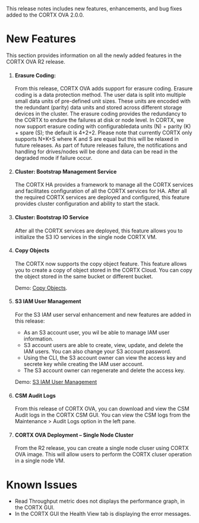 This release notes includes new features, enhancements, and bug fixes added to the CORTX OVA 2.0.0.


# New Features

This section provides information on all the newly added features in the CORTX OVA R2 release.

1. #### **Erasure Coding:**

    From this release, CORTX OVA adds support for erasure coding. Erasure coding is a data protection method. The user data is  split into multiple small data units of pre-defined unit sizes. These units are encoded with the redundant (parity) data units and stored across different storage devices in the cluster. The erasure coding provides the redundancy to the CORTX to endure the failures at disk or node level. In CORTX, we now support erasure coding with configurabledata units (N) + parity (K) + spare (S); the default is 4+2+2.  Please note that currently CORTX only supports N+K+S where K and S are equal but this will be relaxed in future releases. As part of future releases failure, the notifications and handling for drives/nodes will be done and data can be read in the degraded mode if failure occur.

2. #### **Cluster: Bootstrap Management Service**

    The CORTX HA provides a framework to manage all the CORTX services and facilitates configuration of all the CORTX services for HA.  After all the required CORTX services are deployed and configured, this feature provides cluster configuration and ability to start the stack.

3. #### **Cluster: Bootstrap IO Service**

    After all the CORTX services are deployed, this feature allows you to initialize the S3 IO services in the single node CORTX VM.

4. #### **Copy Objects**

    The CORTX now supports the copy object feature. This feature allows you to create a copy of object stored in the CORTX Cloud. You can copy the object stored in the same bucket or different bucket.

    Demo: [Copy Objects](https://www.youtube.com/watch?v=eoAAY6gU8lI&list=PLOLUar3XSz2P_4MxY4z0ut9-dMGDnpFPp&index=3).

5. #### **S3 IAM User Management**

    For the S3 IAM user serval enhancement and new features are added in this release:
      -	As an S3 account user, you wil be able to manage IAM user information.
      -	S3 account users are able to create, view, update, and delete the IAM users. You can also change your S3 account password.
      -	Using the CLI, the S3 account owner can view the access key and secrete key while creating the IAM user account.
      -	The S3 account owner can regenerate and delete the access key.

    Demo: [S3 IAM User Management](https://www.youtube.com/watch?v=7Tyyj6jDi4c&list=PLOLUar3XSz2P_4MxY4z0ut9-dMGDnpFPp&index=5)

6. #### **CSM Audit Logs**

    From this release of CORTX OVA, you can download and view the CSM Audit logs in the CORTX CSM GUI. You can view the CSM logs from the Maintenance > Audit Logs option in the left pane.

7. #### **CORTX OVA Deployment – Single Node Cluster**

    From the R2 release, you can create a single node cluser using CORTX OVA image. This will allow users to perform the CORTX cluser operation in a single node VM.


# Known Issues

- Read Throughput metric does not displays the performance graph, in the CORTX GUI.
- In the CORTX GUI the Health View tab is displaying the error messages.
